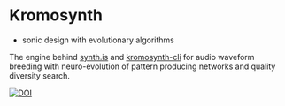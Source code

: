 # Kromosynth
- sonic design with evolutionary algorithms

The engine behind [synth.is](https://github.com/synth-is/wavekilde) and [kromosynth-cli](https://github.com/synth-is/kromosynth-cli) for audio waveform breeding with neuro-evolution of pattern producing networks and quality diversity search.

[![DOI](https://zenodo.org/badge/586542877.svg)](https://zenodo.org/doi/10.5281/zenodo.10229136)
